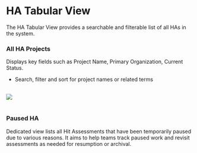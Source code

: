 # HA Tabular View

The HA Tabular View provides a searchable and filterable list of all HAs in the system.

<h3>All HA Projects</h3>

Displays key fields such as Project Name, Primary Organization, Current Status.
- Search, filter and sort for project names or related terms
<br />
<img src="/daikon/img/UserGuide/HA/AllHAProjects.png" />
<br />
<br />
<h3>Paused HA</h3>
Dedicated view lists all Hit Assessments that have been temporarily paused due to various reasons.
It aims to help teams track paused work and revisit assessments as needed for resumption or archival.